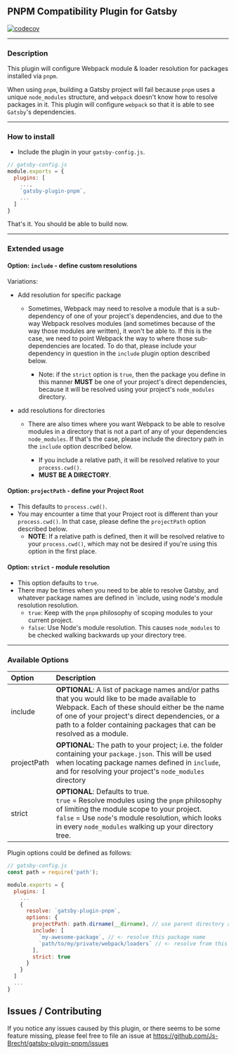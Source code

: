 ## PNPM Compatibility Plugin for Gatsby

[![codecov](https://codecov.io/gh/Js-Brecht/gatsby-plugin-pnpm/branch/master/graph/badge.svg)](https://codecov.io/gh/Js-Brecht/gatsby-plugin-pnpm)

---


### Description

This plugin will configure Webpack module & loader resolution for packages installed
via `pnpm`.

When using `pnpm`, building a Gatsby project will fail because `pnpm` uses a unique
`node_modules` structure, and `webpack` doesn't know how to resolve packages in it.
This plugin will configure `webpack` so that it is able to see `Gatsby`'s dependencies.

---

### How to install

* Include the plugin in your `gatsby-config.js`.

```js
// gatsby-config.js
module.exports = {
  plugins: [
    ...,
    `gatsby-plugin-pnpm`,
    ...
  ]
}
```

That's it.  You should be able to build now.

---

### Extended usage

#### Option: `include` - define custom resolutions

Variations:

* Add resolution for specific package

  * Sometimes, Webpack may need to resolve a module that is a sub-dependency of one of your
    project's dependencies, and due to the way Webpack resolves modules (and sometimes because of
    the way those modules are written), it won't be able to.  If this is the case, we need to point
    Webpack the way to where those sub-dependencies are located.  To do that, please include your
    dependency in question in the `include` plugin option described below.

    * Note: if the `strict` option is `true`, then the package you define in this manner **MUST**
      be one of your project's direct dependencies, because it will be resolved using your project's
      `node_modules` directory.

* add resolutions for directories

  * There are also times where you want Webpack to be able to resolve modules in a directory that
    is not a part of any of your dependencies `node_modules`.  If that's the case, please include
    the directory path in the `include` option described below.
    
    * If you include a relative path, it will be resolved relative to your `process.cwd()`.
    * **MUST BE A DIRECTORY**.

#### Option: `projectPath` - define your Project Root

* This defaults to `process.cwd()`.
* You may encounter a time that your Project root is different than your `process.cwd()`.  In
that case, please define the `projectPath` option described below.
  * **NOTE**: If a relative path is defined, then it will be resolved relative to your `process.cwd()`,
  which may not be desired if you're using this option in the first place.

#### Option: `strict` - module resolution

* This option defaults to `true`.
* There may be times when you need to be able to resolve Gatsby, and whatever package names are defined in
`include, using node's module resolution resolution.
  * `true`: Keep with the `pnpm` philosophy of scoping modules to your current project.
  * `false`: Use Node's module resolution.  This causes `node_modules` to be checked walking backwards up
  your directory tree.

---

### Available Options

| Option   | Description |
|:---------|:------------|
| include  | **OPTIONAL**: A list of package names and/or paths that you would like to be made available to Webpack.  Each of these should either be the name of one of your project's direct dependencies, or a path to a folder containing packages that can be resolved as a module.
| projectPath | **OPTIONAL**: The path to your project; i.e. the folder containing your `package.json`.  This will be used when locating package names defined in `include`, and for resolving your project's `node_modules` directory
| strict | **OPTIONAL**: Defaults to true.<br /> `true` = Resolve modules using the `pnpm` philosophy of limiting the module scope to your project. <br /> `false` = Use `node`'s module resolution, which looks in every `node_modules` walking up your directory tree. |

Plugin options could be defined as follows:

```js
// gatsby-config.js
const path = require('path');

module.exports = {
  plugins: [
    ...
    {
      resolve: `gatsby-plugin-pnpm`,
      options: {
        projectPath: path.dirname(__dirname), // use parent directory as project root
        include: [
          `my-awesome-package`, // <- resolve this package name
          `path/to/my/private/webpack/loaders` // <- resolve from this directory
        ],
        strict: true
      }
    }
  ]
  ...
}
```

## Issues / Contributing

If you notice any issues caused by this plugin, or there seems to be some feature missing,
please feel free to file an issue at <https://github.com/Js-Brecht/gatsby-plugin-pnpm/issues>

